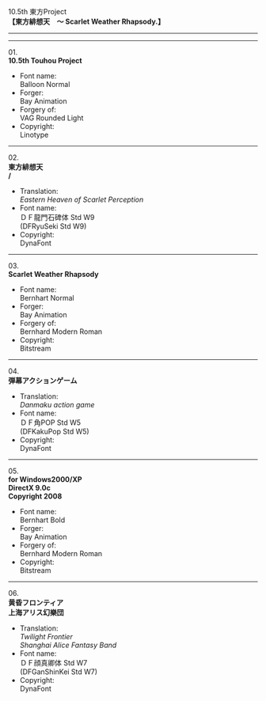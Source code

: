 10.5th 東方Project  
**【東方緋想天　～ Scarlet Weather Rhapsody.】**

---  
---

01\.  
**10.5th Touhou Project**
  - Font name:  
Balloon Normal
  - Forger:  
Bay Animation
  - Forgery of:  
VAG Rounded Light
  - Copyright:  
Linotype

---

02\.  
**東方緋想天**  
**/**
  - Translation:  
*Eastern Heaven of Scarlet Perception*
  - Font name:  
ＤＦ龍門石碑体 Std W9  
(DFRyuSeki Std W9)
  - Copyright:  
DynaFont

---

03\.  
**Scarlet Weather Rhapsody**
  - Font name:  
Bernhart Normal
  - Forger:  
Bay Animation
  - Forgery of:  
Bernhard Modern Roman
  - Copyright:  
Bitstream

---

04\.  
**弾幕アクションゲーム**
  - Translation:  
*Danmaku action game*
  - Font name:  
ＤＦ角POP Std W5  
(DFKakuPop Std W5)
  - Copyright:  
DynaFont

---

05\.  
**for Windows2000/XP**  
**DirectX 9.0c**  
**Copyright 2008**
  - Font name:  
Bernhart Bold
  - Forger:  
Bay Animation
  - Forgery of:  
Bernhard Modern Roman
  - Copyright:  
Bitstream

---

06\.  
**黄昏フロンティア**  
**上海アリス幻樂団**
  - Translation:  
*Twilight Frontier*  
*Shanghai Alice Fantasy Band*
  - Font name:  
ＤＦ顔真卿体 Std W7  
(DFGanShinKei Std W7)
  - Copyright:  
DynaFont
